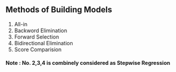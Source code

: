 ## Methods of Building Models
  1. All-in
  2. Backword Elimination
  3. Forward Selection
  4. Bidirectional Elimination
  5. Score Comparision
#### Note : No. 2,3,4 is combinely considered as Stepwise Regression


